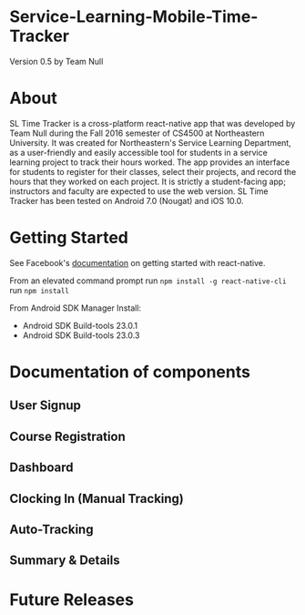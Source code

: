 # Service-Learning-Mobile-Time-Tracker
Version 0.5 by Team Null

# About
SL Time Tracker is a cross-platform react-native app that was developed by Team Null during the Fall 2016 semester of CS4500 at Northeastern University. It was created for Northeastern's Service Learning Department, as a user-friendly and easily accessible tool for students in a service learning project to track their hours worked. The app provides an interface for students to register for their classes, select their projects, and record the hours that they worked on each project. It is strictly a student-facing app; instructors and faculty are expected to use the web version. SL Time Tracker has been tested on Android 7.0 (Nougat) and iOS 10.0.

# Getting Started
See Facebook's [documentation](https://facebook.github.io/react-native/docs/getting-started.html) on getting started with react-native.

From an elevated command prompt
run `npm install -g react-native-cli`
run `npm install`

From Android SDK Manager Install:
- Android SDK Build-tools 23.0.1
- Android SDK Build-tools 23.0.3

# Documentation of components
## User Signup
## Course Registration
## Dashboard
## Clocking In (Manual Tracking)
## Auto-Tracking
## Summary & Details

# Future Releases
